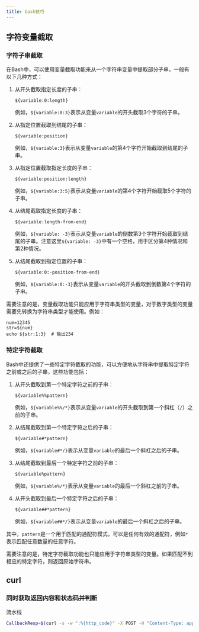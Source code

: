 ```yaml
---
title: bash技巧
---
```


## 字符变量截取

### 字符子串截取

在Bash中，可以使用变量截取功能来从一个字符串变量中提取部分子串，一般有以下几种方式：

1. 从开头截取指定长度的子串：

   ```
   ${variable:0:length}
   ```

   例如，`${variable:0:3}`表示从变量`variable`的开头截取3个字符的子串。

2. 从指定位置截取到结尾的子串：

   ```
   ${variable:position}
   ```

   例如，`${variable:3}`表示从变量`variable`的第4个字符开始截取到结尾的子串。

3. 从指定位置截取指定长度的子串：

   ```
   ${variable:position:length}
   ```

   例如，`${variable:3:5}`表示从变量`variable`的第4个字符开始截取5个字符的子串。

4. 从结尾截取指定长度的子串：

   ```
   ${variable:length-from-end}
   ```

   例如，`${variable: -3}`表示从变量`variable`的倒数第3个字符开始截取到结尾的子串。注意这里`${variable: -3}`中有一个空格，用于区分第4种情况和第2种情况。

5. 从结尾截取到指定位置的子串：

   ```
   ${variable:0:-position-from-end}
   ```

   例如，`${variable:0:-3}`表示从变量`variable`的开头截取到倒数第4个字符的子串。

需要注意的是，变量截取功能只能应用于字符串类型的变量，对于数字类型的变量需要先转换为字符串类型才能使用。例如：

```
num=12345
str=${num}
echo ${str:1:3}  # 输出234
```

### 特定字符截取

Bash中还提供了一些特定字符截取的功能，可以方便地从字符串中提取特定字符之前或之后的子串，这些功能包括：

1. 从开头截取到第一个特定字符之前的子串：

   ```
   ${variable%%pattern}
   ```

   例如，`${variable%%/*}`表示从变量`variable`的开头截取到第一个斜杠（`/`）之前的子串。

2. 从结尾截取到第一个特定字符之后的子串：

   ```
   ${variable#*pattern}
   ```

   例如，`${variable#*/}`表示从变量`variable`的最后一个斜杠之后的子串。

3. 从结尾截取到最后一个特定字符之前的子串：

   ```
   ${variable%pattern}
   ```

   例如，`${variable%/*}`表示从变量`variable`的最后一个斜杠之前的子串。

4. 从开头截取到最后一个特定字符之后的子串：

   ```
   ${variable##*pattern}
   ```

   例如，`${variable##*/}`表示从变量`variable`的最后一个斜杠之后的子串。

其中，`pattern`是一个用于匹配的通配符模式，可以是任何有效的通配符，例如`*`表示匹配任意数量的任意字符。

需要注意的是，特定字符截取功能也只能应用于字符串类型的变量。如果匹配不到相应的特定字符，则返回原始字符串。

## curl

### 同时获取返回内容和状态码并判断
流水线
```bash
CallbackResp=$(curl -s -w ":%{http_code}" -X POST -H "Content-Type: application/json" -d "{\"image\":\"${DOCKER_IMAGE_NAME}\", \"function_name\":\"${MODULENAME}\", \"commit\":\"${COMMIT_MSG%\\n*}\"}" "http://xxx.com");[ ${CallbackResp##*:} -ne "200" ] && { echo "操作错误：${CallbackResp%:*}；如无法处理，请联系管理员。"; exit 1; } || exit 0;
```